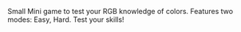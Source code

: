 Small Mini game to test your RGB knowledge of colors.
Features two modes: Easy, Hard.
Test your skills!
